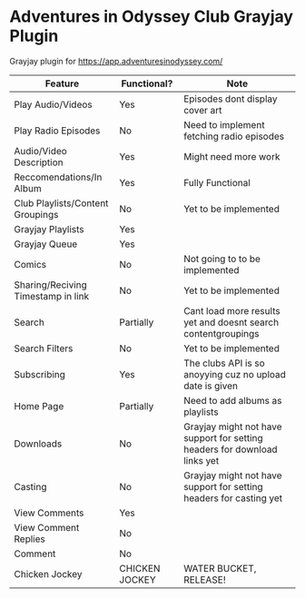 # Adventures in Odyssey Club Grayjay Plugin
Grayjay plugin for https://app.adventuresinodyssey.com/

| Feature                             | Functional? | Note                              |
|-------------------------------------|-------------|-----------------------------------|
| Play Audio/Videos                   | Yes         |   Episodes dont display cover art                                |
| Play Radio Episodes                   | No         |   Need to implement fetching radio episodes    |
| Audio/Video Description | Yes         | Might need more work             |
| Reccomendations/In Album                  | Yes        |   Fully Functional       |
|  Club Playlists/Content Groupings | No          | Yet to be implemented             |
|  Grayjay Playlists | Yes          |   |
|  Grayjay Queue | Yes          |   |
| Comics     | No          | Not going to to be implemented |
|  Sharing/Reciving Timestamp in link | No          | Yet to be implemented             |
|  Search | Partially          | Cant load more results yet and doesnt search contentgroupings             |
|  Search Filters | No          | Yet to be implemented             |
|  Subscribing | Yes          | The clubs API is so anoyying cuz no upload date is given              |
|  Home Page | Partially          | Need to add albums as playlists             |
|  Downloads | No          | Grayjay might not have support for setting headers for download links yet            |
|  Casting | No          | Grayjay might not have support for setting headers for casting yet             |
| View Comments | Yes          |           |
| View Comment Replies | No          |   |
| Comment | No         |           |
|  Chicken Jockey | CHICKEN JOCKEY          | WATER BUCKET, RELEASE!  |

